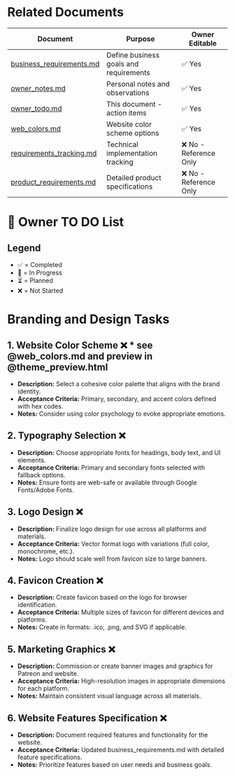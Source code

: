 
# Related Documents
| Document | Purpose | Owner Editable |
|----------|---------|----------------|
| [business_requirements.md](./business_requirements.md) | Define business goals and requirements | ✅ Yes |
| [owner_notes.md](./owner_notes.md) | Personal notes and observations | ✅ Yes |
| [owner_todo.md](./owner_todo.md) | This document - action items | ✅ Yes |
| [web_colors.md](./web_colors.md) | Website color scheme options | ✅ Yes |
| [requirements_tracking.md](./requirements_tracking.md) | Technical implementation tracking | ❌ No - Reference Only |
| [product_requirements.md](./product_requirements.md) | Detailed product specifications | ❌ No - Reference Only |

# 📢 Owner TO DO List
## Legend
- ✅ = Completed
- 🔧 = In Progress
- ⏳ = Planned
- ❌ = Not Started

# Branding and Design Tasks

## 1. Website Color Scheme ❌ * see @web_colors.md and preview in @theme_preview.html
- **Description:** Select a cohesive color palette that aligns with the brand identity.
- **Acceptance Criteria:** Primary, secondary, and accent colors defined with hex codes.
- **Notes:** Consider using color psychology to evoke appropriate emotions.

## 2. Typography Selection ❌
- **Description:** Choose appropriate fonts for headings, body text, and UI elements.
- **Acceptance Criteria:** Primary and secondary fonts selected with fallback options.
- **Notes:** Ensure fonts are web-safe or available through Google Fonts/Adobe Fonts.

## 3. Logo Design ❌
- **Description:** Finalize logo design for use across all platforms and materials.
- **Acceptance Criteria:** Vector format logo with variations (full color, monochrome, etc.).
- **Notes:** Logo should scale well from favicon size to large banners.

## 4. Favicon Creation ❌
- **Description:** Create favicon based on the logo for browser identification.
- **Acceptance Criteria:** Multiple sizes of favicon for different devices and platforms.
- **Notes:** Create in formats: .ico, .png, and SVG if applicable.

## 5. Marketing Graphics ❌
- **Description:** Commission or create banner images and graphics for Patreon and website.
- **Acceptance Criteria:** High-resolution images in appropriate dimensions for each platform.
- **Notes:** Maintain consistent visual language across all materials.

## 6. Website Features Specification ❌
- **Description:** Document required features and functionality for the website.
- **Acceptance Criteria:** Updated business_requirements.md with detailed feature specifications.
- **Notes:** Prioritize features based on user needs and business goals.

